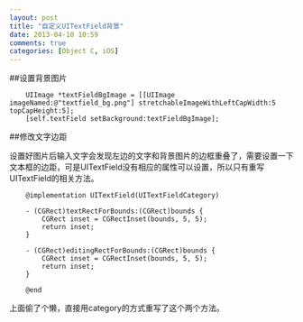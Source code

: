 ```yaml
---
layout: post
title: "自定义UITextField背景"
date: 2013-04-10 10:59
comments: true
categories: [Object C, iOS] 
---
```


##设置背景图片
``` objc Code
	UIImage *textFieldBgImage = [[UIImage imageNamed:@"textfield_bg.png"] stretchableImageWithLeftCapWidth:5 topCapHeight:5];
	[self.textField setBackground:textFieldBgImage];
```
<!-- more -->
##修改文字边距

设置好图片后输入文字会发现左边的文字和背景图片的边框重叠了，需要设置一下文本框的边距，可是UITextField没有相应的属性可以设置，所以只有重写UITextField的相关方法。

```
    @implementation UITextField(UITextFieldCategory)
    
    - (CGRect)textRectForBounds:(CGRect)bounds {
        CGRect inset = CGRectInset(bounds, 5, 5);
        return inset;
    }
    
    - (CGRect)editingRectForBounds:(CGRect)bounds {
        CGRect inset = CGRectInset(bounds, 5, 5);
        return inset;
    }
    
    @end
```
上面偷了个懒，直接用category的方式重写了这个两个方法。
